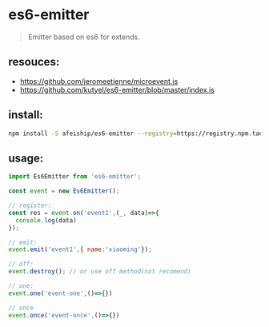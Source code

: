 # es6-emitter
> Emitter based on es6 for extends.

## resouces:
+ https://github.com/jeromeetienne/microevent.js
+ https://github.com/kutyel/es6-emitter/blob/master/index.js

## install:
```bash
npm install -S afeiship/es6-emitter --registry=https://registry.npm.taobao.org
```

## usage:
```js
import Es6Emitter from 'es6-emitter';

const event = new Es6Emitter();

// register:
const res = event.on('event1',(_, data)=>{
  console.log(data)
});

// emit:
event.emit('event1',{ name:'xiaoming'});

// off:
event.destroy(); // or use off method(not recomend)

// one:
event.one('event-one',()=>{})

// once
event.once('event-once',()=>{})
```
